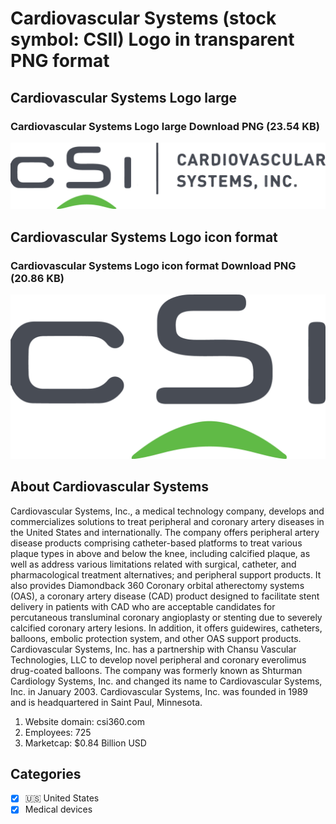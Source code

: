 # Cardiovascular Systems (stock symbol: CSII) Logo in transparent PNG format

## Cardiovascular Systems Logo large

### Cardiovascular Systems Logo large Download PNG (23.54 KB)

![Cardiovascular Systems Logo large Download PNG (23.54 KB)](/img/orig/CSII_BIG-0dde52a0.png)

## Cardiovascular Systems Logo icon format

### Cardiovascular Systems Logo icon format Download PNG (20.86 KB)

![Cardiovascular Systems Logo icon format Download PNG (20.86 KB)](/img/orig/CSII-dbcc8fcc.png)

## About Cardiovascular Systems

Cardiovascular Systems, Inc., a medical technology company, develops and commercializes solutions to treat peripheral and coronary artery diseases in the United States and internationally. The company offers peripheral artery disease products comprising catheter-based platforms to treat various plaque types in above and below the knee, including calcified plaque, as well as address various limitations related with surgical, catheter, and pharmacological treatment alternatives; and peripheral support products. It also provides Diamondback 360 Coronary orbital atherectomy systems (OAS), a coronary artery disease (CAD) product designed to facilitate stent delivery in patients with CAD who are acceptable candidates for percutaneous transluminal coronary angioplasty or stenting due to severely calcified coronary artery lesions. In addition, it offers guidewires, catheters, balloons, embolic protection system, and other OAS support products. Cardiovascular Systems, Inc. has a partnership with Chansu Vascular Technologies, LLC to develop novel peripheral and coronary everolimus drug-coated balloons. The company was formerly known as Shturman Cardiology Systems, Inc. and changed its name to Cardiovascular Systems, Inc. in January 2003. Cardiovascular Systems, Inc. was founded in 1989 and is headquartered in Saint Paul, Minnesota.

1. Website domain: csi360.com
2. Employees: 725
3. Marketcap: $0.84 Billion USD


## Categories
- [x] 🇺🇸 United States
- [x] Medical devices
